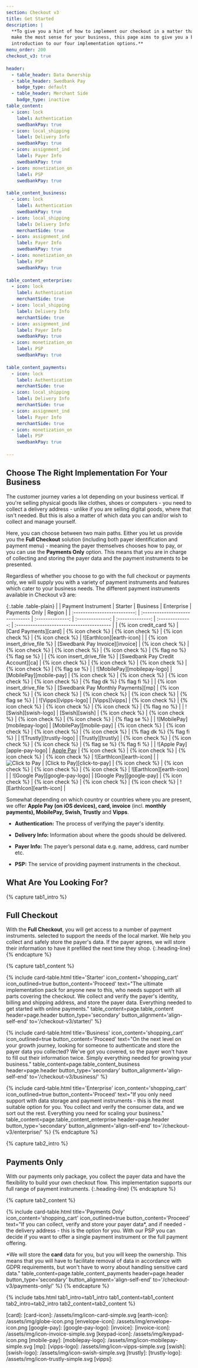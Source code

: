 ```yaml
---
section: Checkout v3
title: Get Started
description: |
  **To give you a hint of how to implement our checkout in a matter that will
  make the most sense for your business, this page aims to give you a brief
  introduction to our four implementation options.**
menu_order: 200
checkout_v3: true

header:
  - table_header: Data Ownership
  - table_header: Swedbank Pay
    badge_type: default
  - table_header: Merchant Side
    badge_type: inactive
table_content:
  - icon: lock
    label: Authentication
    swedbankPay: true
  - icon: local_shipping
    label: Delivery Info
    swedbankPay: true
  - icon: assignment_ind
    label: Payer Info
    swedbankPay: true
  - icon: monetization_on
    label: PSP
    swedbankPay: true

table_content_business:
  - icon: lock
    label: Authentication
    swedbankPay: true
  - icon: local_shipping
    label: Delivery Info
    merchantSide: true
  - icon: assignment_ind
    label: Payer Info
    swedbankPay: true
  - icon: monetization_on
    label: PSP
    swedbankPay: true

table_content_enterprise:
  - icon: lock
    label: Authentication
    merchantSide: true
  - icon: local_shipping
    label: Delivery Info
    merchantSide: true
  - icon: assignment_ind
    label: Payer Info
    swedbankPay: true
  - icon: monetization_on
    label: PSP
    swedbankPay: true

table_content_payments:
  - icon: lock
    label: Authentication
    merchantSide: true
  - icon: local_shipping
    label: Delivery Info
    merchantSide: true
  - icon: assignment_ind
    label: Payer Info
    merchantSide: true
  - icon: monetization_on
    label: PSP
    swedbankPay: true

---
```


## Choose The Right Implementation For Your Business

The customer journey varies a lot depending on your business vertical. If you're
selling physical goods like clothes, shoes or computers - you need to collect a
delivery address - unlike if you are selling digital goods, where that isn't
needed. But this is also a matter of which data you can and/or wish to collect
and manage yourself.

Here, you can choose between two main paths. Either you let us provide you the
**Full Checkout** solution (including both payer identification and payment
menu) - meaning the payer themselves chooses how to pay, or you can use the
**Payments Only** option. This means that you are in charge of collecting and
storing the payer data and the payment instruments to be presented.

Regardless of whether you choose to go with the full checkout or payments only,
we will supply you with a variety of payment instruments and features which
cater to your business needs. The different payment instruments available
in Checkout v3 are:

{:.table .table-plain}
|        | Payment Instrument |  Starter | Business | Enterprise   |  Payments Only | Region                                    |
| :--------------------------: | :------------------------------ | :--------------: | :--------------: | :--------------: | :--------------: | :---------------------------------------- |
|    {% icon credit_card %}    | [Card Payments][card]           | {% icon check %} | {% icon check %} | {% icon check %} | {% icon check %} | ![EarthIcon][earth-icon]                  |
| {% icon insert_drive_file %} | [Swedbank Pay Invoice][invoice] | {% icon check %} | {% icon check %} | {% icon check %} | {% icon check %} | {% flag no %} {% flag se %} |
| {% icon insert_drive_file %} | [Swedbank Pay Credit Account][ca] | {% icon check %} | {% icon check %} | {% icon check %} | {% icon check %} | {% flag se %} |
| ![MobilePay][mobilepay-logo] | [MobilePay][mobile-pay]        |  {% icon check %} | {% icon check %} | {% icon check %} | {% icon check %} | {% flag dk %} {% flag fi %}               |
| {% icon insert_drive_file %} | [Swedbank Pay Monthly Payments][mp] | {% icon check %} | {% icon check %} | {% icon check %} | {% icon check %} | {% flag se %} |
| ![Vipps][vipps-logo]     | [Vipps][vipps]                  | {% icon check %} | {% icon check %} | {% icon check %} | {% icon check %} | {% flag no %}                             |
| ![Swish][swish-logo]     | [Swish][swish]                  | {% icon check %} | {% icon check %} | {% icon check %} | {% icon check %} | {% flag se %}                             |
| ![MobilePay][mobilepay-logo] | [MobilePay][mobile-pay]        |  {% icon check %} | {% icon check %} | {% icon check %} | {% icon check %} | {% flag dk %} {% flag fi %}               |
|   ![Trustly][trustly-logo]   | [Trustly][trustly]              | {% icon check %} | {% icon check %} | {% icon check %} | {% flag se %} {% flag fi %}               |
|   ![Apple Pay][apple-pay-logo]   | [Apple Pay][apple-pay]              | {% icon check %} | {% icon check %} | {% icon check %} | {% icon check %} |  ![EarthIcon][earth-icon]             |
|   ![Click to Pay][c2p-logo]   | [Click to Pay][click-to-pay]              | {% icon check %} | {% icon check %} | {% icon check %} | {% icon check %} |  ![EarthIcon][earth-icon]             |
|   ![Google Pay][google-pay-logo]   | [Google Pay][google-pay]              | {% icon check %} | {% icon check %} | {% icon check %} | {% icon check %} |  ![EarthIcon][earth-icon]             |

Somewhat depending on which country or countries
where you are present, we offer **Apple Pay (on iOS devices), card, invoice**
(incl. **monthly payments), MobilePay, Swish, Trustly** and **Vipps**.

-   **Authentication:** The process of verifying the payer's identity.

-   **Delivery Info:** Information about where the goods should be delivered.

-   **Payer Info:** The payer’s personal data e.g. name, address, card number
    etc.

-   **PSP:** The service of providing payment instruments in the checkout.

## What Are You Looking For?

{% capture tab1_intro %}

## Full Checkout

With the **Full Checkout**, you will get access to a number of payment
instruments. selected to support the needs of the local market. We help you
collect and safely store the payer's data. If the payer agrees, we will store
their information to have it prefilled the next time they shop.
{:.heading-line}
{% endcapture %}

{% capture tab1_content %}

{% include card-table.html
  title='Starter'
  icon_content='shopping_cart'
  icon_outlined=true
  button_content='Proceed'
  text="The ultimate implementation pack for anyone new to this, who needs support
  with all parts covering the checkout. We collect and verify the payer's
  identity, billing and shipping address, and store the payer data.
  Everything needed to get started with online payments."
  table_content=page.table_content
  header=page.header
  button_type='secondary'
  button_alignment='align-self-end'
  to='/checkout-v3/starter/'
  %}

{% include card-table.html
  title='Business'
  icon_content='shopping_cart'
  icon_outlined=true
  button_content='Proceed'
  text="On the next level on your growth journey, looking for someone to
  authenticate and store the payer data you collected? We've got you covered, so the
payer won't have to fill out their information twice. Simply
  everything needed for growing your business."
  table_content=page.table_content_business
  header=page.header
  button_type='secondary'
  button_alignment='align-self-end'
  to='/checkout-v3/business/'
%}

{% include card-table.html
  title='Enterprise'
  icon_content='shopping_cart'
  icon_outlined=true
  button_content='Proceed'
  text="If you only need support with data storage and payment instruments - this is
  the most suitable option for you. You collect and verify the consumer data,
  and we sort out the rest. Everything you need for scaling your business."
  table_content=page.table_content_enterprise header=page.header
  button_type='secondary'
  button_alignment='align-self-end'
  to='/checkout-v3/enterprise/'
%}
{% endcapture %}

{% capture tab2_intro %}

## Payments Only

With our payments only package, you collect the payer data and have the
flexibility to build your own checkout flow. This implementation supports our
full range of payment instruments.
{:.heading-line}
{% endcapture %}

{% capture tab2_content %}

{% include card-table.html
  title='Payments Only'
  icon_content='shopping_cart'
  icon_outlined=true
  button_content='Proceed'
  text="If you can collect, verify and store your payer data*, and if needed -
  the delivery address - this is the option for you. With our PSP you can decide
  if you want to offer a single payment instrument or the full payment offering.

  *We will store the **card** data for you, but you will keep the ownership.
   This means that you will have to facilitate removal of data in accordance
   with GDPR requirements, but won't have to worry about handling sensitive card
   data."
  table_content=page.table_content_payments
  header=page.header
  button_type='secondary'
  button_alignment='align-self-end'
  to='/checkout-v3/payments-only/'
%}
{% endcapture %}

{% include tabs.html
  tab1_intro=tab1_intro
  tab1_content=tab1_content
  tab2_intro=tab2_intro
  tab2_content=tab2_content
  %}

[apple-pay]:
[apple-pay-logo]:
[c2p-logo]:
[ca]:
[card]:
[card-icon]: /assets/img/icon-card-simple.svg
[earth-icon]: /assets/img/globe-icon.png
[envelope-icon]: /assets/img/envelope-icon.png
[google-pay]:
[google-pay-logo]:
[invoice]:
[invoice-icon]: /assets/img/icon-invoice-simple.svg
[keypad-icon]: /assets/img/keypad-icon.png
[mobile-pay]:
[mobilepay-logo]: /assets/img/icon-mobilepay-simple.svg
[mp]:
[vipps-logo]: /assets/img/icon-vipps-simple.svg
[swish]:
[swish-logo]: /assets/img/icon-swish-simple.svg
[trustly]:
[trustly-logo]: /assets/img/icon-trustly-simple.svg
[vipps]:
